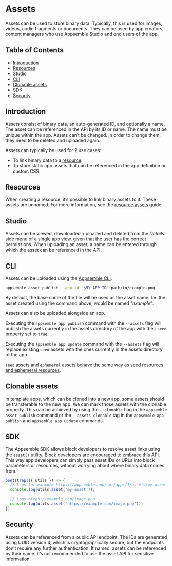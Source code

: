 # Assets

Assets can be used to store binary data. Typically, this is used for images, videos, audio fragments
or documents. They can be used by app creators, content managers who use Appsemble Studio and end
users of the app.

## Table of Contents

- [Introduction](#introduction)
- [Resources](#resources)
- [Studio](#studio)
- [CLI](#cli)
- [Clonable assets](#clonable-assets)
- [SDK](#sdk)
- [Security](#security)

## Introduction

Assets consist of binary data, an auto-generated ID, and optionally a name. The asset can be
referenced in the API by its ID or name. The name must be unique within the app. Assets can’t be
changed. In order to change them, they need to be deleted and uploaded again.

Assets can typically be used for 2 use cases:

- To link binary data to a [resource](resources.md).
- To store static app assets that can be referenced in the app definition or custom CSS.

## Resources

When creating a resource, it’s possible to link binary assets to it. These assets are unnamed. For
more information, see the [resource assets](resources.md#assets) guide.

## Studio

Assets can be viewed, downloaded, uploaded and deleted from the _Details_ side menu of a single app
view, given that the user has the correct permissions. When uploading an asset, a name can be
entered through which the asset can be referenced in the API.

## CLI

Assets can be uploaded using the [Appsemble CLI](../packages/cli.md#assets).

```sh
appsemble asset publish --app-id "$MY_APP_ID" path/to/example.png
```

By default, the base name of the file will be used as the asset name. I.e. the asset created using
the command above, would be named _“example”_.

Assets can also be uploaded alongside an app.

Executing the `appsemble app publish` command with the `--assets` flag will publish the assets
currently in the assets directory of the app with their `seed` property set to `true`.

Executing the `appsemble app update` command with the `--assets` flag will replace existing `seed`
assets with the ones currently in the assets directory of the app.

`seed` assets and `ephemeral` assets behave the same way as
[seed resources and ephemeral resources](resources.md#seed-resources).

## Clonable assets

In template apps, which can be cloned into a new app, some assets should be transferable to the new
app. We can mark those assets with the clonable property. This can be achieved by using the
`--clonable` flag in the `appsemble asset publish` command or the `--assets-clonable` tag in the
`appsemble app publish` and `appsemble app update` commands.

## SDK

The Appsemble SDK allows block developers to resolve asset links using the `asset()` utility. Block
developers are encouraged to embrace this API. This way app developers can simply pass asset IDs or
URLs into block parameters or resources, without worrying about where binary data comes from.

```ts
bootstrap(({ utils }) => {
  // Logs for example https://appsemble.app/api/apps/1/assets/my-asset
  console.log(utils.asset('my-asset'));

  // Logs https://example.com/image.png
  console.log(utils.asset('https://example.com/image.png'));
});
```

## Security

Assets can be referenced from a public API endpoint. The IDs are generated using UUID version 4,
which is cryptographically secure, but the endpoints don’t require any further authentication. If
named, assets can be referenced by their name. It’s not recommended to use the asset API for
sensitive information.
